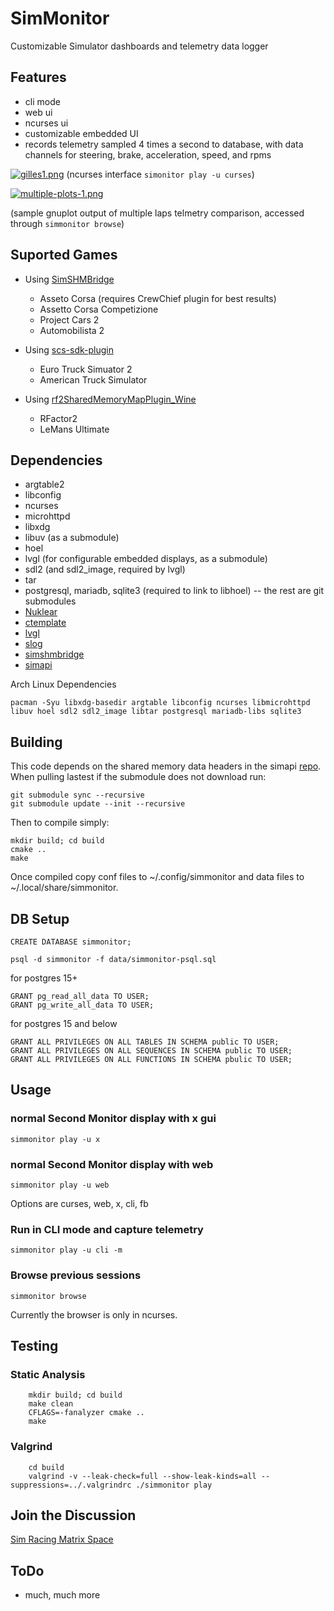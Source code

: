 # SimMonitor
Customizable Simulator dashboards and telemetry data logger

## Features
- cli mode
- web ui
- ncurses ui
- customizable embedded UI
- records telemetry sampled 4 times a second to database, with data channels for steering, brake, acceleration, speed, and rpms

[![gilles1.png](https://i.postimg.cc/JhgrQB8c/gilles1.png)](https://postimg.cc/ns4fFrCC)
(ncurses interface ```simonitor play -u curses```)

[![multiple-plots-1.png](https://i.postimg.cc/pTPCzp83/multiple-plots-1.png)](https://postimg.cc/2qXnfj0x)

(sample gnuplot output of multiple laps telmetry comparison, accessed through ```simmonitor browse```)

## Suported Games
  - Using [SimSHMBridge](https://github.com/spacefreak18/simshmbridge)
    - Asseto Corsa (requires CrewChief plugin for best results)
    - Assetto Corsa Competizione
    - Project Cars 2
    - Automobilista 2

  - Using [scs-sdk-plugin](https://github.com/jackz314/scs-sdk-plugin/releases)
    - Euro Truck Simuator 2
    - American Truck Simulator

  - Using [rf2SharedMemoryMapPlugin_Wine](https://github.com/schlegp/rF2SharedMemoryMapPlugin_Wine)
    - RFactor2
    - LeMans Ultimate

## Dependencies
- argtable2
- libconfig
- ncurses
- microhttpd
- libxdg
- libuv (as a submodule)
- hoel
- lvgl (for configurable embedded displays, as a submodule)
- sdl2 (and sdl2_image, required by lvgl)
- tar
- postgresql, mariadb, sqlite3 (required to link to libhoel)
-- the rest are git submodules
- [Nuklear](https://github.com/Immediate-Mode-UI/Nuklear)
- [ctemplate](https://github.com/spacefreak18/ctemplate)
- [lvgl](https://github.com/spacefreak18/lvgl)
- [slog](https://github.com/kala13x/slog)
- [simshmbridge](https://github.com/spacefreak18/simshmbridge)
- [simapi](https://github.com/spacefreak18/simapi)

Arch Linux Dependencies
```
pacman -Syu libxdg-basedir argtable libconfig ncurses libmicrohttpd libuv hoel sdl2 sdl2_image libtar postgresql mariadb-libs sqlite3
```

## Building

This code depends on the shared memory data headers in the simapi [repo](https://github.com/spacefreak18/simapi). When pulling lastest if the submodule does not download run:
```
git submodule sync --recursive
git submodule update --init --recursive
```
Then to compile simply:
```
mkdir build; cd build
cmake ..
make
```

Once compiled copy conf files to ~/.config/simmonitor and data files to ~/.local/share/simmonitor.

## DB Setup
```
CREATE DATABASE simmonitor;
```
```
psql -d simmonitor -f data/simmonitor-psql.sql
```
for postgres 15+
```
GRANT pg_read_all_data TO USER;
GRANT pg_write_all_data TO USER;
```
for postgres 15 and below
```
GRANT ALL PRIVILEGES ON ALL TABLES IN SCHEMA public TO USER;
GRANT ALL PRIVILEGES ON ALL SEQUENCES IN SCHEMA public TO USER;
GRANT ALL PRIVILEGES ON ALL FUNCTIONS IN SCHEMA pbulic TO USER;
```

## Usage
### normal Second Monitor display with x gui
```
simmonitor play -u x
```
### normal Second Monitor display with web
```
simmonitor play -u web
```
Options are curses, web, x, cli, fb

### Run in CLI mode and capture telemetry
```
simmonitor play -u cli -m
```
### Browse previous sessions
```
simmonitor browse
```
Currently the browser is only in ncurses.

## Testing

### Static Analysis
```
    mkdir build; cd build
    make clean
    CFLAGS=-fanalyzer cmake ..
    make
```
### Valgrind
```
    cd build
    valgrind -v --leak-check=full --show-leak-kinds=all --suppressions=../.valgrindrc ./simmonitor play
```

## Join the Discussion
[Sim Racing Matrix Space](https://matrix.to/#/#simracing:matrix.org)

## ToDo
 - much, much more
